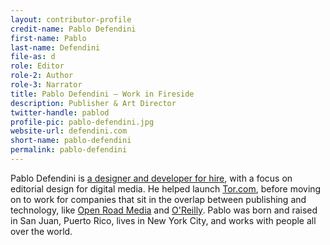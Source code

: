 ```yaml
---
layout: contributor-profile
credit-name: Pablo Defendini
first-name: Pablo
last-name: Defendini
file-as: d
role: Editor
role-2: Author
role-3: Narrator
title: Pablo Defendini — Work in Fireside
description: Publisher & Art Director
twitter-handle: pablod
profile-pic: pablo-defendini.jpg
website-url: defendini.com
short-name: pablo-defendini
permalink: pablo-defendini
---
```


Pablo Defendini is [a designer and developer for hire](http://defendini.com), with a focus on editorial design for digital media. He helped launch [Tor.com](http://tor.com/), before moving on to work for companies that sit in the overlap between publishing and technology, like [Open Road Media](http://openroadmedia.com/) and [O'Reilly](https://safaribooksonline.com/). Pablo was born and raised in San Juan, Puerto Rico, lives in New York City, and works with people all over the world.
